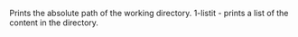 Prints the absolute path of the working directory.
1-listit - prints a list of the content in the directory.
